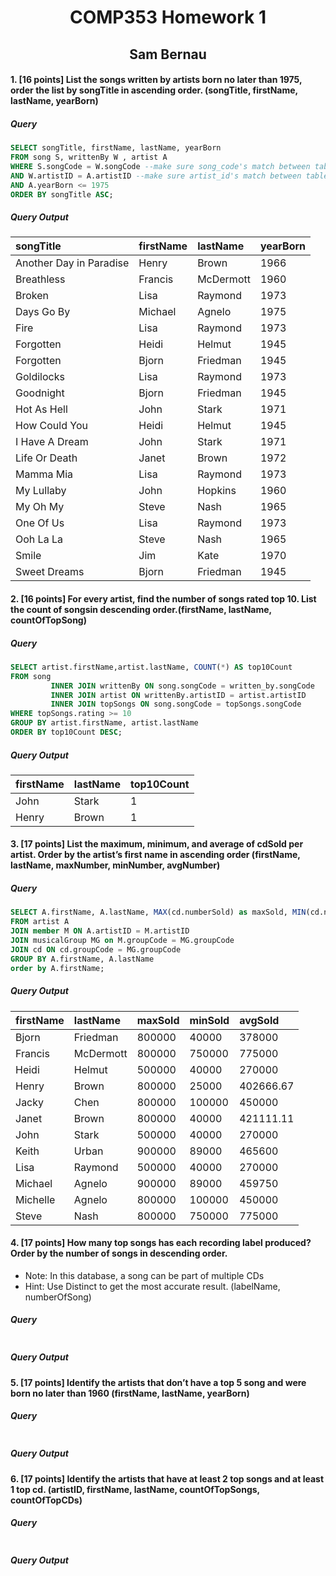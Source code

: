 # <div align = "center"> COMP353 Homework 1 </div>
## <div align = "center"> Sam Bernau </div>

#### 1. [16 points] List the songs written by artists born no later than 1975, order the list by songTitle in ascending order. (songTitle, firstName, lastName, yearBorn)
##### Query 
``` sql
SELECT songTitle, firstName, lastName, yearBorn 
FROM song S, writtenBy W , artist A 
WHERE S.songCode = W.songCode --make sure song_code's match between tables
AND W.artistID = A.artistID --make sure artist_id's match between tables
AND A.yearBorn <= 1975 
ORDER BY songTitle ASC;
```
##### Query Output
| songTitle               | firstName | lastName  | yearBorn |
|:------------------------|:----------|:----------|:---------|
| Another Day in Paradise | Henry     | Brown     | 1966     |
| Breathless              | Francis   | McDermott | 1960     |
| Broken                  | Lisa      | Raymond   | 1973     |
| Days Go By              | Michael   | Agnelo    | 1975     |
| Fire                    | Lisa      | Raymond   | 1973     |
| Forgotten               | Heidi     | Helmut    | 1945     |
| Forgotten               | Bjorn     | Friedman  | 1945     |
| Goldilocks              | Lisa      | Raymond   | 1973     |
| Goodnight               | Bjorn     | Friedman  | 1945     |
| Hot As Hell             | John      | Stark     | 1971     |
| How Could You           | Heidi     | Helmut    | 1945     |
| I Have A Dream          | John      | Stark     | 1971     |
| Life Or Death           | Janet     | Brown     | 1972     |
| Mamma Mia               | Lisa      | Raymond   | 1973     |
| My Lullaby              | John      | Hopkins   | 1960     |
| My Oh My                | Steve     | Nash      | 1965     |
| One Of Us               | Lisa      | Raymond   | 1973     |
| Ooh La La               | Steve     | Nash      | 1965     |
| Smile                   | Jim       | Kate      | 1970     |
| Sweet Dreams            | Bjorn     | Friedman  | 1945     |

#### 2. [16 points] For every artist, find the number of songs rated top 10. List the count of songsin descending order.(firstName, lastName, countOfTopSong)
##### Query
``` sql
SELECT artist.firstName,artist.lastName, COUNT(*) AS top10Count
FROM song
         INNER JOIN writtenBy ON song.songCode = written_by.songCode
         INNER JOIN artist ON writtenBy.artistID = artist.artistID
         INNER JOIN topSongs ON song.songCode = topSongs.songCode
WHERE topSongs.rating >= 10
GROUP BY artist.firstName, artist.lastName
ORDER BY top10Count DESC;
```
##### Query Output
| firstName | lastName | top10Count |
|:----------|:---------|:-----------|
| John      | Stark    | 1          |
| Henry     | Brown    | 1          |

#### 3. [17 points] List the maximum, minimum, and average of cdSold per artist. Order by the artist’s first name in ascending order (firstName, lastName, maxNumber, minNumber, avgNumber)
##### Query
``` sql
SELECT A.firstName, A.lastName, MAX(cd.numberSold) as maxSold, MIN(cd.numberSold) as minSold, ROUND(AVG(cd.numberSold), 2) as avgSold
FROM artist A
JOIN member M ON A.artistID = M.artistID
JOIN musicalGroup MG on M.groupCode = MG.groupCode
JOIN cd ON cd.groupCode = MG.groupCode
GROUP BY A.firstName, A.lastName
order by A.firstName;
```
##### Query Output
| firstName | lastName  | maxSold | minSold | avgSold   |
|:----------|:----------|:--------|:--------|:----------|
| Bjorn     | Friedman  | 800000  | 40000   | 378000    |
| Francis   | McDermott | 800000  | 750000  | 775000    |
| Heidi     | Helmut    | 500000  | 40000   | 270000    |
| Henry     | Brown     | 800000  | 25000   | 402666.67 |
| Jacky     | Chen      | 800000  | 100000  | 450000    |
| Janet     | Brown     | 800000  | 40000   | 421111.11 |
| John      | Stark     | 500000  | 40000   | 270000    |
| Keith     | Urban     | 900000  | 89000   | 465600    |
| Lisa      | Raymond   | 500000  | 40000   | 270000    |
| Michael   | Agnelo    | 900000  | 89000   | 459750    |
| Michelle  | Agnelo    | 800000  | 100000  | 450000    |
| Steve     | Nash      | 800000  | 750000  | 775000    |

#### 4. [17 points] How many top songs has each recording label produced? Order by the number of songs in descending order. 
- Note: In this database, a song can be part of multiple CDs 
- Hint: Use Distinct to get the most accurate result. (labelName, numberOfSong)
##### Query
```sql

```
##### Query Output

#### 5. [17 points] Identify the artists that don’t have a top 5 song and were born no later than 1960 (firstName, lastName, yearBorn)
##### Query
```sql

```
##### Query Output

#### 6. [17 points] Identify the artists that have at least 2 top songs and at least 1 top cd. (artistID, firstName, lastName, countOfTopSongs, countOfTopCDs)
##### Query
```sql

```
##### Query Output

